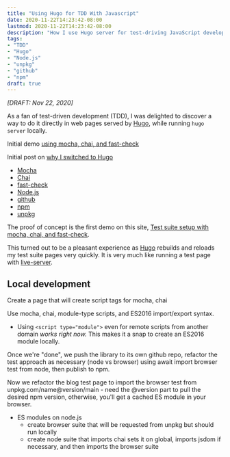 ```yaml
---
title: "Using Hugo for TDD With Javascript"
date: 2020-11-22T14:23:42-08:00
lastmod: 2020-11-22T14:23:42-08:00
description: "How I use Hugo server for test-driving JavaScript development, with hugo server, github, npm, and unpkg."
tags:
- "TDD"
- "Hugo"
- "Node.js"
- "unpkg"
- "github"
- "npm"
draft: true
---
```


*[DRAFT: Nov 22, 2020]*

As a fan of test-driven development (TDD), I was delighted to discover a way to do it directly in web pages served by [Hugo](https://gohugo.io/), while running `hugo server` locally.

Initial demo [using mocha, chai, and fast-check](/demos/mocha+chai+fast-check/)

Initial post on [why I switched to Hugo](/posts/2019/11/11/first-post-why-hugo/)

- [Mocha](https://mochajs.org)
- [Chai](https://www.chaijs.com)
- [fast-check](https://www.npmjs.com/package/fast-check)
- [Node.js](https://nodejs.org)
- [github](https://github.com)
- [npm](https://www.npmjs.com)
- [unpkg](https://unpkg.com)

<!--more-->

The proof of concept is the first demo on this site, [Test suite setup with mocha, chai, and fast-check](/demos/mocha+chai+fast-check/).

This turned out to be a pleasant experience as [Hugo](https://gohugo.io) rebuilds and reloads my test suite pages very quickly. It is very much like running a test page with [live-server](https://github.com/tapio/live-server).

## Local development

Create a page that will create script tags for mocha, chai

Use mocha, chai, module-type scripts, and ES2016 import/export syntax.
- Using `<script type="module">` even for remote scripts from another domain *works right now.* This makes it a snap to create an ES2016 module locally.

Once we're "done", we push the library to its own github repo, refactor the test approach as necessary (node vs browser) using await import browser test from node, then publish to npm.

Now we refactor the blog test page to import the browser test from unpkg.com/name@version/main - need the @version part to pull the desired npm version, otherwise, you'll get a cached ES module in your browser.

- ES modules on node.js
  - create browser suite that will be requested from unpkg but should run locally
  - create node suite that imports chai sets it on global, imports jsdom if necessary, and then imports the browser suite
  

